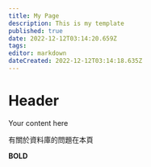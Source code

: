 ```yaml
---
title: My Page
description: This is my template
published: true
date: 2022-12-12T03:14:20.659Z
tags: 
editor: markdown
dateCreated: 2022-12-12T03:14:18.635Z
---
```


# Header
Your content here

有關於資料庫的問題在本頁

**BOLD**